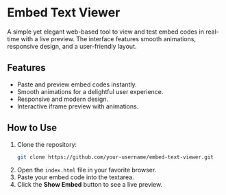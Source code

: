 # Embed Text Viewer

A simple yet elegant web-based tool to view and test embed codes in real-time with a live preview. The interface features smooth animations, responsive design, and a user-friendly layout.

## Features
- Paste and preview embed codes instantly.
- Smooth animations for a delightful user experience.
- Responsive and modern design.
- Interactive iframe preview with animations.

## How to Use
1. Clone the repository:
   ```bash
   git clone https://github.com/your-username/embed-text-viewer.git
2. Open the `index.html` file in your favorite browser.
3. Paste your embed code into the textarea.
4. Click the **Show Embed** button to see a live preview.
